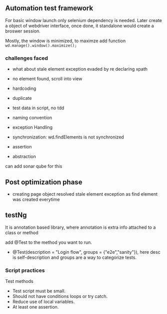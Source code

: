 ## Automation test framework

For basic window launch only selenium dependency is needed.
Later create a object of webdriver interface, once done, it standalone would create a broswer session.

Mostly, the window is minimized, to maximze add function
`wd.manage().window().maximize();`

### challenges faced  
- what about stale element exception
evaded by re declaring xpath

- no element found,
scroll into view

- hardcoding
- duplicate
- test data in script, no tdd
- naming convention
- exception Handling
- synchronization: wd.findElements is not synchronized
- assertion 
- abstraction


can add sonar qube for this

## Post optimization phase
- creating page object resolved stale element exception as find element was created everytime

## testNg
It is annotation based library, where annotation is extra info attached to a class or method

add @Test to the method you want to run.
- @Test(description = "Login flow", groups = {"e2e","sanity"}), here desc is self-description and groups are a way to categorize tests.

### Script practices 
Test methods
- Test script must be small.
- Should not have conditions loops or try catch.
- Reduce use of local variables.
- At least one assertion.


